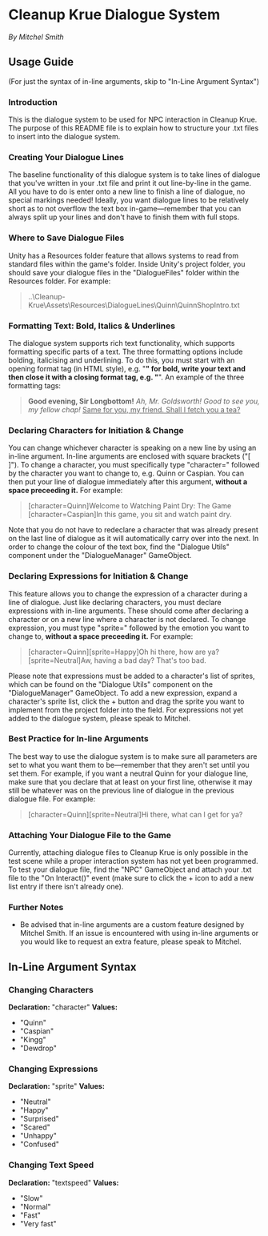 # Cleanup Krue Dialogue System
*By Mitchel Smith*

## Usage Guide
(For just the syntax of in-line arguments, skip to "In-Line Argument Syntax")

### Introduction
This is the dialogue system to be used for NPC interaction in Cleanup Krue. The purpose of this README file is to explain how to structure your .txt files to insert into the dialogue system.

### Creating Your Dialogue Lines
The baseline functionality of this dialogue system is to take lines of dialogue that you've written in your .txt file and print it out line-by-line in the game. All you have to do is enter onto a new line to finish a line of dialogue, no special markings needed! Ideally, you want dialogue lines to be relatively short as to not overflow the text box in-game—remember that you can always split up your lines and don't have to finish them with full stops. 

### Where to Save Dialogue Files
Unity has a Resources folder feature that allows systems to read from standard files within the game's folder. Inside Unity's project folder, you should save your dialogue files in the "DialogueFiles" folder within the Resources folder. For example:

> ..\Cleanup-Krue\Assets\Resources\DialogueLines\Quinn\QuinnShopIntro.txt

### Formatting Text: Bold, Italics & Underlines
The dialogue system supports rich text functionality, which supports formatting specific parts of a text. The three formatting options include bolding, italicising and underlining. To do this, you must start with an opening format tag (in HTML style), e.g. "<b>" for bold, write your text and then close it with a closing format tag, e.g. "</b>". An example of the three formatting tags:

> <b>Good evening, Sir Longbottom!</b>
> <i>Ah, Mr. Goldsworth! Good to see you, my fellow chap!</i>
> <u>Same for you, my friend. Shall I fetch you a tea?</u>

### Declaring Characters for Initiation & Change
You can change whichever character is speaking on a new line by using an in-line argument. In-line arguments are enclosed with square brackets ("[ ]"). To change a character, you must specifically type "character=" followed by the character you want to change to, e.g. Quinn or Caspian. You can then put your line of dialogue immediately after this argument, <b>without a space preceeding it.</b> For example:

> [character=Quinn]Welcome to Watching Paint Dry: The Game
> [character=Caspian]In this game, you sit and watch paint dry.

Note that you do not have to redeclare a character that was already present on the last line of dialogue as it will automatically carry over into the next. In order to change the colour of the text box, find the "Dialogue Utils" component under the "DialogueManager" GameObject.

### Declaring Expressions for Initiation & Change
This feature allows you to change the expression of a character during a line of dialogue. Just like declaring characters, you must declare expressions with in-line arguments. These should come after declaring a character or on a new line where a character is not declared. To change expression, you must type "sprite=" followed by the emotion you want to change to, <b>without a space preceeding it.</b> For example:

> [character=Quinn][sprite=Happy]Oh hi there, how are ya?
> [sprite=Neutral]Aw, having a bad day? That's too bad.

Please note that expressions must be added to a character's list of sprites, which can be found on the "Dialogue Utils" component on the "DialogueManager" GameObject. To add a new expression, expand a character's sprite list, click the + button and drag the sprite you want to implement from the project folder into the field. For expressions not yet added to the dialogue system, please speak to Mitchel.

### Best Practice for In-line Arguments
The best way to use the dialogue system is to make sure all parameters are set to what you want them to be—remember that they aren't set until you set them. For example, if you want a neutral Quinn for your dialogue line, make sure that you declare that at least on your first line, otherwise it may still be whatever was on the previous line of dialogue in the previous dialogue file. For example:

> [character=Quinn][sprite=Neutral]Hi there, what can I get for ya?

### Attaching Your Dialogue File to the Game
Currently, attaching dialogue files to Cleanup Krue is only possible in the test scene while a proper interaction system has not yet been programmed. To test your dialogue file, find the "NPC" GameObject and attach your .txt file to the "On Interact()" event (make sure to click the + icon to add a new list entry if there isn't already one).

### Further Notes
- Be advised that in-line arguments are a custom feature designed by Mitchel Smith. If an issue is encountered with using in-line arguments or you would like to request an extra feature, please speak to Mitchel.

## In-Line Argument Syntax
### Changing Characters
**Declaration:** "character"
**Values:**
- "Quinn"
- "Caspian"
- "Kingg"
- "Dewdrop"

### Changing Expressions
**Declaration:** "sprite"
**Values:**
- "Neutral"
- "Happy"
- "Surprised"
- "Scared"
- "Unhappy"
- "Confused"

### Changing Text Speed
**Declaration:** "textspeed"
**Values:**
- "Slow"
- "Normal"
- "Fast"
- "Very fast"